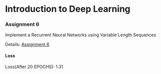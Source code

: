 # Introduction to Deep Learning

### Assignment 6
Implement a Recurrent Neural Networks using Variable Length Sequences

Details: [Assignment 6](https://ovgu-ailab.github.io/idl2020s/ass6.html)

#### Loss
Loss(After 20 EPOCHS): 1.31


